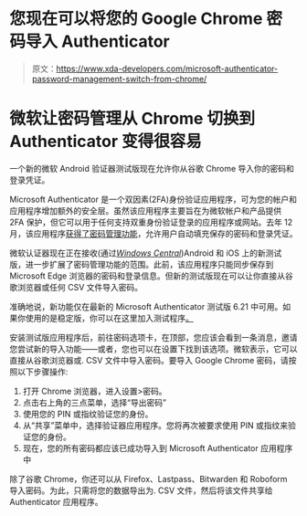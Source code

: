 # 您现在可以将您的 Google Chrome 密码导入 Authenticator

> 原文：<https://www.xda-developers.com/microsoft-authenticator-password-management-switch-from-chrome/>

# 微软让密码管理从 Chrome 切换到 Authenticator 变得很容易

一个新的微软 Android 验证器测试版现在允许你从谷歌 Chrome 导入你的密码和登录凭证。

Microsoft Authenticator 是一个双因素(2FA)身份验证应用程序，可为您的帐户和应用程序增加额外的安全层。虽然该应用程序主要旨在为微软帐户和产品提供 2FA 保护，但它可以用于任何支持双重身份验证登录的应用程序或网站。去年 12 月，该应用程序[获得了密码管理功能](https://www.xda-developers.com/microsoft-authenticator-app-password-manager/)，允许用户自动填充保存的密码和登录凭证。

微软认证器现在正在接收(通过[*Windows Central*](https://www.windowscentral.com/microsoft-authenticator-beta-now-lets-you-import-passwords-chrome-or-csv-files))Android 和 iOS 上的新测试版，进一步扩展了密码管理功能的范围。此前，该应用程序只能同步保存到 Microsoft Edge 浏览器的密码和登录信息。但新的测试版现在可以让你直接从谷歌浏览器或任何 CSV 文件导入密码。

准确地说，新功能仅在最新的 Microsoft Authenticator 测试版 6.21 中可用。如果你使用的是稳定版，你可以在这里加入测试程序[。](https://play.google.com/apps/testing/om.azure.authenticator)

安装测试版应用程序后，前往密码选项卡，在顶部，您应该会看到一条消息，邀请您尝试新的导入功能——或者，您也可以在设置下找到该选项。微软表示，它可以直接从谷歌浏览器或. CSV 文件中导入密码。要导入 Google Chrome 密码，请按照以下步骤操作:

1.  打开 Chrome 浏览器，进入设置>密码。
2.  点击右上角的三点菜单，选择“导出密码”
3.  使用您的 PIN 或指纹验证您的身份。
4.  从“共享”菜单中，选择验证器应用程序。您将再次被要求使用 PIN 或指纹来验证您的身份。
5.  现在，您的所有密码都应该已成功导入到 Microsoft Authenticator 应用程序中

除了谷歌 Chrome，你还可以从 Firefox、Lastpass、Bitwarden 和 Roboform 导入密码。为此，只需将您的数据导出为. CSV 文件，然后将该文件共享给 Authenticator 应用程序。